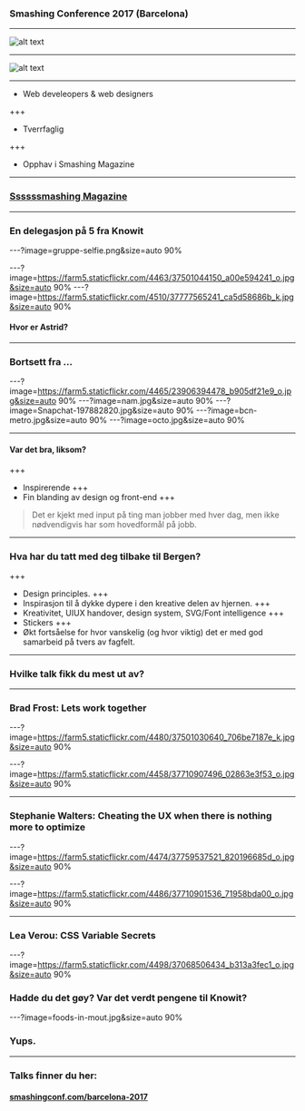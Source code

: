 ### Smashing Conference 2017 (Barcelona)

---

![alt text](../master/cat.png)

---

![alt text](../master/smashing-CAT.png)

---

* Web develeopers & web designers

+++
* Tverrfaglig

+++
* Opphav i Smashing Magazine


---

### [Ssssssmashing Magazine](https://www.smashingmagazine.com/)

---

### En delegasjon på 5 fra Knowit

---?image=gruppe-selfie.png&size=auto 90%

---?image=https://farm5.staticflickr.com/4463/37501044150_a00e594241_o.jpg&size=auto 90%
---?image=https://farm5.staticflickr.com/4510/37777565241_ca5d58686b_k.jpg&size=auto 90%

#### Hvor er Astrid?

---
### Bortsett fra ... 

---?image=https://farm5.staticflickr.com/4465/23906394478_b905df21e9_o.jpg&size=auto 90%
---?image=nam.jpg&size=auto 90%
---?image=Snapchat-197882820.jpg&size=auto 90%
---?image=bcn-metro.jpg&size=auto 90%
---?image=octo.jpg&size=auto 90%

---
#### Var det bra, liksom?

+++
* Inspirerende
+++
* Fin blanding av design og front-end
+++
> Det er kjekt med input på ting man jobber med hver dag, men ikke nødvendigvis har som hovedformål på jobb.
---

### Hva har du tatt med deg tilbake til Bergen?
+++
*  Design principles.
+++
* Inspirasjon til å dykke dypere i den kreative delen av hjernen.
+++
* Kreativitet, UIUX handover, design system, SVG/Font intelligence
+++
* Stickers
+++
* Økt fortsåelse for hvor vanskelig (og hvor viktig) det er med god samarbeid på tvers av fagfelt. 

---
### Hvilke talk fikk du mest ut av?
---
### Brad Frost: Lets work together
---?image=https://farm5.staticflickr.com/4480/37501030640_706be7187e_k.jpg&size=auto 90%

---?image=https://farm5.staticflickr.com/4458/37710907496_02863e3f53_o.jpg&size=auto 90%

---
### Stephanie Walters: Cheating the UX when there is nothing more to optimize

---?image=https://farm5.staticflickr.com/4474/37759537521_820196685d_o.jpg&size=auto 90%

---?image=https://farm5.staticflickr.com/4486/37710901536_71958bda00_o.jpg&size=auto 90%


---
### Lea Verou: CSS Variable Secrets

---?image=https://farm5.staticflickr.com/4498/37068506434_b313a3fec1_o.jpg&size=auto 90%



### Hadde du det gøy? Var det verdt pengene til Knowit?
 
---?image=foods-in-mout.jpg&size=auto 90%
### Yups.

--- 
### Talks finner du her: 
#### [smashingconf.com/barcelona-2017](https://smashingconf.com/barcelona-2017/)
